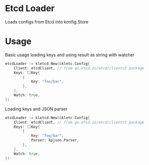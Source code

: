# Etcd Loader
Loads configs from Etcd into konfig.Store

# Usage

Basic usage loading keys and using result as string with watcher
```go
etcdLoader := kletcd.New(&kletc.Config{
    Client: etcdClient, // from go.etcd.io/etcd/clientv3 package
    Keys: []Key{
        {
            Key: "foo/bar",
        },
    },
    Watch: true,
})
```

Loading keys and JSON parser
```go
etcdLoader := kletcd.New(&kletc.Config{
    Client: etcdClient, // from go.etcd.io/etcd/clientv3 package
    Keys: []Key{
        {
            Key: "foo/bar",
            Parser: kpjson.Parser,
        },
    },
    Watch: true,
})
```
